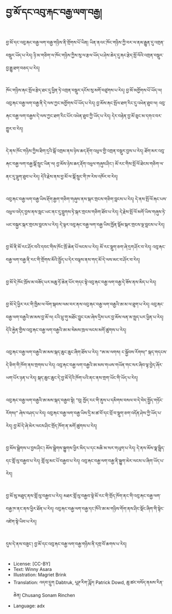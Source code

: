 # བྱ་མོ་དང་འབུ་རྐང་བརྒྱ་ལག་བརྒྱ།

##
བྱ་མོ་དང་འབུ་རྐང་བརྒྱ་ལག་བརྒྱ་གཉིས་ནི་གྲོགས་པོ་ཡིན། ཡིན་ནའང་ཁོང་གཉིས་ཀྱི་བར་ལ་ནམ་རྒྱུན་དུ་འགྲན་བསྡུར་ཡོད་པ་རེད། ཉི་མ་གཅིག་ལ་ཁོང་གཉིས་ཀྱིས་སུ་ལ་རྩལ་ཡོད་པ་ཤེས་ཆེད་དུ་རྐང་རྩེད་སྤོ་ལོའི་འགྲན་བསྡུར་བྱ་རྒྱུ་ཐག་བཅད་པ་རེད།

##
ཁོང་གཉིས་རྐང་སྤོལ་རྩེད་ཐང་དུ་ཕྱིན་ཏེ་འགྲན་བསྡུར་དངོས་སུ་མགོ་བཙུགས་པ་རེད། བྱ་མོ་མགྱོགས་པོ་ཡོད་ལ། འབུ་རྐང་བརྒྱ་ལག་བརྒྱ་ནི་དེ་ལས་ཀྱང་མགྱོགས་པོ་ཡོད་པ་རེད། བྱ་མོས་རྐང་སྤོལ་ཐག་རིང་དུ་འཕེན་ཐུབ་ལ། འབུ་རྐང་བརྒྱ་ལག་བརྒྱས་དེ་ལས་ཀྱང་ཐག་རིང་པོར་འཕེན་ཐུབ་ཀྱི་ཡོད་པ་རེད། དེར་བརྟེན་བྱ་མོ་ཅུང་མ་དགའ་བར་གྱུར་བ་རེད།

##
དེ་ནས་ཁོང་གཉིས་ཀྱིས་ཐིག་དྲའི་སྒོ་འགྲམ་ནས་ཉེས་ཆད་རྡོག་འཕུལ་གྱི་འགྲན་བསྡུར་བྱས་པ་རེད། ཐོག་མར་འབུ་རྐང་བརྒྱ་ལག་བརྒྱ་སྒོ་སྲུང་ཡིན་ལ། བྱ་མོས་ཉེས་ཆད་རྡོག་འཕུལ་གཞུས་ཤིང་། མོ་རང་གིས་སྤོ་ལོ་ཐེངས་གཅིག་ལ་ནང་དུ་ལྡུག་ཐུབ་པ་རེད། དེའི་རྗེས་ནས་བྱ་མོ་ལ་སྒོ་སྲུང་གི་ཁ་རེས་འཁོར་བ་རེད།

##
འབུ་རྐང་བརྒྱ་ལག་བརྒྱ་ཡིས་རྡོག་རྒྱག་གཅིག་གཞུས་ནས་སྐར་གྲངས་གཅིག་བླངས་པ་རེད། དེ་ནས་སྤོ་ལོ་རྐང་པས་འཕུལ་འདེད་བྱས་ནས་སླང་ཡང་ནང་དུ་བླུགས་ཏེ་སྐར་གྲངས་གཅིག་ཐོབ་པ་རེད། དེ་རྗེས་སྤོ་ལོ་མགོ་ཡིས་གཞུས་ཏེ་ཡང་བསྐྱར་སྐར་གྲངས་བླངས་པ་རེད། དེ་ལྟར་འབུ་རྐང་བརྒྱ་ལག་བརྒྱ་ཡིས་ཁྱོན་སྡོམ་སྐར་གྲངས་ལྔ་བླངས་པ་རེད།

##
བྱ་མོ་ནི་མོ་རང་ཤོར་བའི་དབང་གིས་ཁོང་ཁྲོ་ཆེན་པོ་ལངས་པ་རེད། མོ་རང་སྡུག་ཅག་ཞེ་དྲག་ཤོར་བ་རེད། འབུ་རྐང་བརྒྱ་ལག་བརྒྱ་ནི་རང་གི་གྲོགས་མོའི་སྤྱོད་པ་དེར་བལྟས་ནས་གད་མོ་དེ་ལས་མང་བ་ཤོར་བ་རེད།

##
བྱ་མོ་དེ་ཁོང་ཁྲོས་མ་བཟོད་པར་མཆུ་ཏོ་ཆེན་པོར་གདང་སྟེ་འབུ་རྐང་བརྒྱ་ལག་བརྒྱ་དེ་ཟོས་ནས་མིད་པ་རེད།

##
བྱ་མོ་དེ་ཕྱིར་རང་གི་ཁྱིམ་ལ་ལོག་སྐབས་ལམ་བར་ནས་འབུ་རྐང་བརྒྱ་ལག་བརྒྱའི་ཨ་མ་ལ་ཐུག་པ་རེད། འབུ་རྐང་བརྒྱ་ལག་བརྒྱའི་ཨ་མས་བྱ་མོ་ལ། ངའི་ཕྲུ་གུ་མཐོང་བྱུང་ངམ་ཞེས་དྲིས་པར་བྱ་མོས་ལན་མ་སྤྲད་པར་ཕྱིན་པ་རེད། དེའི་རྐྱེན་གྱིས་འབུ་རྐང་བརྒྱ་ལག་བརྒྱའི་ཨ་མ་སེམས་ཁྲལ་ལངས་མགོ་ཚུགས་པ་རེད།

##
འབུ་རྐང་བརྒྱ་ལག་བརྒྱའི་ཨ་མས་སྐད་ཆུང་ཆུང་ཞིག་ཐོས་པ་རེད། “ཨ་མ་ལགས། ང་སྐྱོབས་རོགས།” སྐད་གདངས་དེ་ཅིག་གི་ཁོག་ནས་གྲགས་པ་རེད། འབུ་རྐང་བརྒྱ་ལག་བརྒྱའི་ཨ་མས་གཡས་གཡོན་གང་སར་ཞིབ་ལྟ་བྱེད་ཞོར་ཡག་པོར་ཉན་པ་རེད། སྐད་ཆུང་ཆུང་དེ་བྱ་མོ་དེའི་ཁོག་པའི་ནང་ནས་གྲག་ཡོང་གི་ཡོད་པ་རེད།

##
འབུ་རྐང་བརྒྱ་ལག་བརྒྱའི་ཨ་མས་སྐད་བརྒྱབ་སྟེ། “བུ། ཁྱོད་རང་གི་ནུས་པ་དམིགས་བསལ་བ་དེ་བེད་སྤྱོད་གཏོང་རོགས།” ཞེས་བཤད་པ་རེད། འབུ་རྐང་བརྒྱ་ལག་བརྒྱ་ཡིས་དྲི་མ་ཚ་བོ་དང་བྲོ་བ་སྡུག་ཅག་འདོན་ཤེས་ཀྱི་ཡོད་པ་རེད། བྱ་མོ་དེ་ཞེ་མེར་ལངས་ཤིང་གྲོད་ཁོག་ན་མགོ་ཚུགས་པ་རེད།

##
བྱ་མོས་སྒྲེགས་པ་བྱས་ཤིང་། མོས་སྒྲེགས་སྐྱུགས་ཕྱིར་མིད་པ་དང་མཆི་མ་སར་གཡུག་པ་རེད། དེ་ནས་མོས་སྣ་སྦྲིད་དང་གློ་ལུ་བརྒྱབ་པ་རེད། གློ་ལུ་མང་པོ་བརྒྱབ་པ་རེད། འབུ་རྐང་བརྒྱ་ལག་བརྒྱ་ནི་སྐྱུག་མེར་ལངས་པ་ཞིག་ཡོད་པ་རེད།

##
བྱ་མོ་མུ་མཐུད་ནས་གློ་ལུ་བརྒྱབ་པ་རེད། མཐར་གློ་ལུ་བརྒྱབ་སྟེ་མོ་རང་གི་གྲོད་ཁོག་ནང་གི་འབུ་རྐང་བརྒྱ་ལག་བརྒྱ་ཁ་ནང་ནས་ཕྱིར་ཐོན་པ་རེད། འབུ་རྐང་བརྒྱ་ལག་བརྒྱ་དང་ཁོའི་ཨ་མ་གཉིས་གོག་ནས་ཤིང་སྡོང་ཞིག་གི་སྟེང་འཛེག་སྟེ་ཡིབ་པ་རེད།

##
དུས་དེ་ནས་བཟུང་། བྱ་མོ་དང་འབུ་རྐང་བརྒྱ་ལག་བརྒྱ་གཉིས་ནི་དགྲ་བོ་ཆགས་པ་རེད།

##
* License: [CC-BY]
* Text: Winny Asara
* Illustration: Magriet Brink
* Translation: འདབ་དྲུག Dabtruk, པཱཊ་རིག་ཌཱོཌ། Patrick Dowd, ཆུ་ཚང་བསོད་ནམས་རིན་ཆེན། Chusang Sonam Rinchen
* Language: adx
